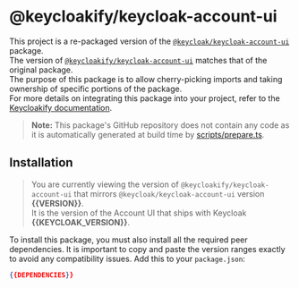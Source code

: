 # @keycloakify/keycloak-account-ui

This project is a re-packaged version of the [`@keycloak/keycloak-account-ui`](https://www.npmjs.com/package/@keycloak/keycloak-account-ui) package.  
The version of [`@keycloakify/keycloak-account-ui`](https://www.npmjs.com/package/@keycloakify/keycloak-account-ui) matches that of the original package.  
The purpose of this package is to allow cherry-picking imports and taking ownership of specific portions of the package.  
For more details on integrating this package into your project, refer to the [Keycloakify documentation](https://keycloakify.dev).

> **Note:** This package's GitHub repository does not contain any code as it is automatically generated at build time by [scripts/prepare.ts](/scripts/prepare.ts).

## Installation

> You are currently viewing the version of `@keycloakify/keycloak-account-ui` that mirrors `@keycloak/keycloak-account-ui` version **{{VERSION}}**.  
> It is the version of the Account UI that ships with Keycloak **{{KEYCLOAK_VERSION}}**.

To install this package, you must also install all the required peer dependencies. It is important to copy and paste the version ranges exactly to avoid any compatibility issues. Add this to your `package.json`:

```json
{{DEPENDENCIES}}
```
